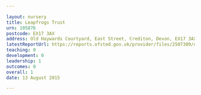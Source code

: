 ```yaml
---

layout: nursery
title: Leapfrogs Trust
urn: 105876
postcode: EX17 3AX
address: Old Haywards Courtyard, East Street, Crediton, Devon, EX17 3AX
latestReportUrl: https://reports.ofsted.gov.uk/provider/files/2507309/urn/105876.pdf
teaching: 0
development: 0
leadership: 1
outcomes: 0
overall: 1
date: 13 August 2015

---
```

